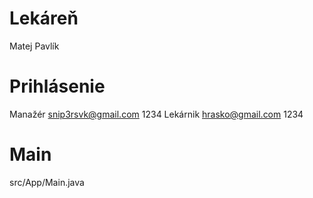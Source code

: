 # Lekáreň
Matej Pavlík

# Prihlásenie
Manažér snip3rsvk@gmail.com 1234
Lekárnik hrasko@gmail.com 1234

# Main
src/App/Main.java
